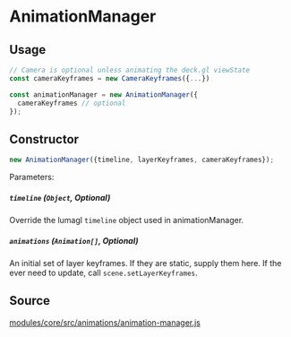 # AnimationManager

## Usage

```js
// Camera is optional unless animating the deck.gl viewState
const cameraKeyframes = new CameraKeyframes({...})

const animationManager = new AnimationManager({
  cameraKeyframes // optional
});
```

## Constructor

```js
new AnimationManager({timeline, layerKeyframes, cameraKeyframes});
```

Parameters:

##### `timeline` (`Object`, Optional)

Override the lumagl `timeline` object used in animationManager.

##### `animations` (`Animation[]`, Optional)

An initial set of layer keyframes. If they are static, supply them here. If the ever need to update, call `scene.setLayerKeyframes`.

## Source

[modules/core/src/animations/animation-manager.js](https://github.com/uber/hubble.gl/blob/master/modules/core/src/animations/animation-manager.js)

